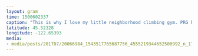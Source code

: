 ```yaml
---
layout: gram
time: 1500602337
caption: "This is why I love my little neighborhood climbing gym. PRG keeping it real. ❤️"
latitude: 45.52328
longitude: -122.65393
media:
- media/posts/201707/20066984_1543517765687756_4555219344652500992_n_17890206421009731.jpg
---
```

